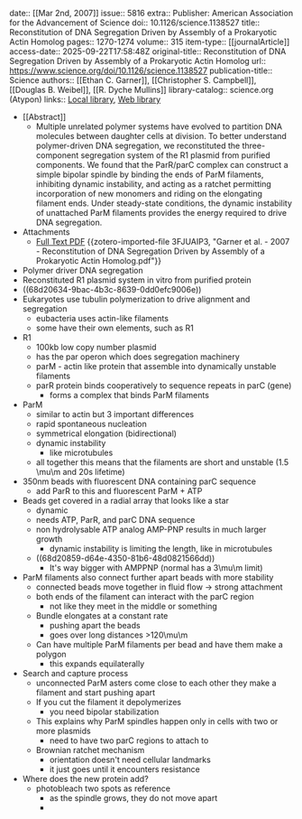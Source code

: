 date:: [[Mar 2nd, 2007]]
issue:: 5816
extra:: Publisher: American Association for the Advancement of Science
doi:: 10.1126/science.1138527
title:: Reconstitution of DNA Segregation Driven by Assembly of a Prokaryotic Actin Homolog
pages:: 1270-1274
volume:: 315
item-type:: [[journalArticle]]
access-date:: 2025-09-22T17:58:48Z
original-title:: Reconstitution of DNA Segregation Driven by Assembly of a Prokaryotic Actin Homolog
url:: https://www.science.org/doi/10.1126/science.1138527
publication-title:: Science
authors:: [[Ethan C. Garner]], [[Christopher S. Campbell]], [[Douglas B. Weibel]], [[R. Dyche Mullins]]
library-catalog:: science.org (Atypon)
links:: [Local library](zotero://select/library/items/PAE8NT4X), [Web library](https://www.zotero.org/users/6106196/items/PAE8NT4X)

- [[Abstract]]
	- Multiple unrelated polymer systems have evolved to partition DNA molecules between daughter cells at division. To better understand polymer-driven DNA segregation, we reconstituted the three-component segregation system of the R1 plasmid from purified components. We found that the ParR/parC complex can construct a simple bipolar spindle by binding the ends of ParM filaments, inhibiting dynamic instability, and acting as a ratchet permitting incorporation of new monomers and riding on the elongating filament ends. Under steady-state conditions, the dynamic instability of unattached ParM filaments provides the energy required to drive DNA segregation.
- Attachments
	- [Full Text PDF](https://www.science.org/doi/pdf/10.1126/science.1138527) {{zotero-imported-file 3FJUAIP3, "Garner et al. - 2007 - Reconstitution of DNA Segregation Driven by Assembly of a Prokaryotic Actin Homolog.pdf"}}
- Polymer driver DNA segregation
- Reconstituted R1 plasmid system in vitro from purified protein
- ((68d20634-9bac-4b3c-8639-0dd0efc9006e))
- Eukaryotes use tubulin polymerization to drive alignment and segregation
	- eubacteria uses actin-like filaments
	- some have their own elements, such as R1
- R1
	- 100kb low copy number plasmid
	- has the par operon which does segregation machinery
	- parM - actin like protein that assemble into dynamically unstable filaments
	- parR protein binds cooperatively to sequence repeats in parC (gene)
		- forms a complex that binds ParM filaments
- ParM
	- similar to actin but 3 important differences
	- rapid spontaneous nucleation
	- symmetrical elongation (bidirectional)
	- dynamic instability
		- like microtubules
	- all together this means that the filaments are short and unstable (1.5 \mu\m and 20s lifetime)
- 350nm beads with fluorescent DNA containing parC sequence
	- add ParR to this and fluorescent ParM + ATP
- Beads get covered in a radial array that looks like a star
	- dynamic
	- needs ATP, ParR, and parC DNA sequence
	- non hydrolysable ATP analog AMP-PNP results in much larger growth
		- dynamic instability is limiting the length, like in microtubules
	- ((68d20859-d64e-4350-81b6-48d0821566dd))
		- It's way bigger with AMPPNP (normal has a 3\mu\m limit)
- ParM filaments also connect further apart beads with more stability
	- connected beads move together in fluid flow -> strong attachment
	- both ends of the filament can interact with the parC region
		- not like they meet in the middle or something
	- Bundle elongates at a constant rate
		- pushing apart the beads
		- goes over long distances >120\mu\m
	- Can have multiple ParM filaments per bead and have them make a polygon
		- this expands equilaterally
- Search and capture process
	- unconnected ParM asters come close to each other they make a filament and start pushing apart
	- If you cut the filament it depolymerizes
		- you need bipolar stabilization
	- This explains why ParM spindles happen only in cells with two or more plasmids
		- need to have two parC regions to attach to
	- Brownian ratchet mechanism
		- orientation doesn't need cellular landmarks
		- it just goes until it encounters resistance
- Where does the new protein add?
	- photobleach two spots as reference
		- as the spindle grows, they do not move apart
		-